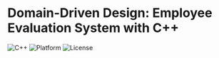 # Domain-Driven Design: Employee Evaluation System with C++

![C++](https://img.shields.io/badge/C++-20+-blue?logo=cplusplus)
![Platform](https://img.shields.io/badge/Platform-Windows-lightgrey)
![License](https://img.shields.io/badge/License-MIT-green)